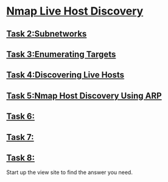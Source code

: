 <h1><ins>Nmap Live Host Discovery</ins></h1>

<h2><ins>Task 2:Subnetworks</ins></h2>
<h2><ins>Task 3:Enumerating Targets</ins></h2>
<h2><ins>Task 4:Discovering Live Hosts</ins></h2>
<h2><ins>Task 5:Nmap Host Discovery Using ARP</ins></h2>
<h2><ins>Task 6:</ins></h2>
<h2><ins>Task 7:</ins></h2>
<h2><ins>Task 8:</ins></h2>
Start up the view site to find the answer you need.<br>
